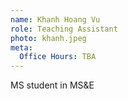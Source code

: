 ```yaml
---
name: Khanh Hoang Vu
role: Teaching Assistant
photo: khanh.jpeg
meta:
  Office Hours: TBA
---
```


MS student in MS&E